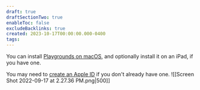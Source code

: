 ```yaml
---
draft: true
draftSectionTwo: true
enableToc: false
excludeBacklinks: true
created: 2023-10-17T00:00:00.000-0400
tags:
---
```

You can install [Playgrounds on macOS](https://apps.apple.com/ca/app/swift-playgrounds/id1496833156?mt=12), and optionally install it on an iPad, if you have one.

You may need to [create an Apple ID](https://appleid.apple.com/account) if you don't already have one.
![[Screen Shot 2022-09-17 at 2.27.36 PM.png|500]]